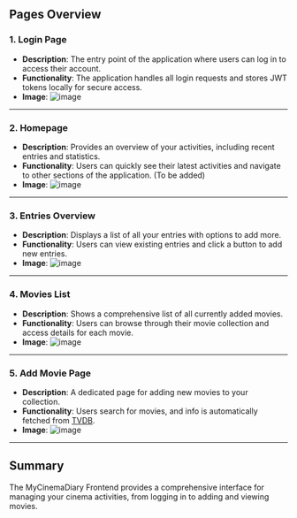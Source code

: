 ## Pages Overview

### 1. Login Page

- **Description**: The entry point of the application where users can log in to access their account.
- **Functionality**: The application handles all login requests and stores JWT tokens locally for secure access.
- **Image**: ![image](https://github.com/user-attachments/assets/0717c7d1-de46-4a55-a156-f9efe7ed5945)

---

### 2. Homepage

- **Description**: Provides an overview of your activities, including recent entries and statistics.
- **Functionality**: Users can quickly see their latest activities and navigate to other sections of the application. (To be added)
- **Image**: ![image](https://github.com/user-attachments/assets/6d1b4718-18d6-4054-9068-9c80df6cea15)

---

### 3. Entries Overview

- **Description**: Displays a list of all your entries with options to add more.
- **Functionality**: Users can view existing entries and click a button to add new entries.
- **Image**: ![image](https://github.com/user-attachments/assets/a0d239e1-2c57-4e05-87e2-7a49f678d7cc)

---

### 4. Movies List

- **Description**: Shows a comprehensive list of all currently added movies.
- **Functionality**: Users can browse through their movie collection and access details for each movie.
- **Image**: ![image](https://github.com/user-attachments/assets/e1bbedfd-954b-47d6-afa4-a33c4d14f86c)

---

### 5. Add Movie Page

- **Description**: A dedicated page for adding new movies to your collection.
- **Functionality**: Users search for movies, and info is automatically fetched from [TVDB](http://thetvdb.com).
- **Image**: ![image](https://github.com/user-attachments/assets/f9fa04df-b611-4cc6-8ff3-f1b20e01187e)

---

## Summary

The MyCinemaDiary Frontend provides a comprehensive interface for managing your cinema activities, from logging in to adding and viewing movies.

